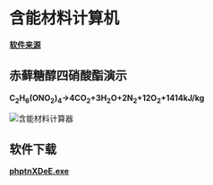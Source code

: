 # 含能材料计算机

**[软件来源](http://www.sciencemadness.org/talk/viewthread.php?tid=159833)**

## 赤藓糖醇四硝酸酯演示

**C<sub>2</sub>H<sub>6</sub>(ONO<sub>2</sub>)<sub>4</sub>→4CO<sub>2</sub>+3H<sub>2</sub>O+2N<sub>2</sub>+12O<sub>2</sub>+1414kJ/kg**  

![含能材料计算器](https://github.com/biantailab/energy-material-computer/blob/main/energy_material_computer.png)

## 软件下载

**[phptnXDeE.exe](https://github.com/biantailab/energy-material-computer/raw/main/phptnXDeE.exe)**
